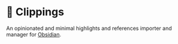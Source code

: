 # 🔖 Clippings

An opinionated and minimal highlights and references importer and manager for [Obsidian](https://obsidian.md/).
